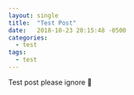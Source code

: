 ```yaml
---
layout: single
title:  "Test Post"
date:   2018-10-23 20:15:48 -0500
categories:
  - test
tags:
  - test
---
```


Test post please ignore :grimacing:
